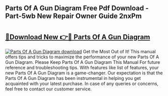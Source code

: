 ## Parts Of A Gun Diagram Free Pdf Download - Part-5wb New Repair Owner Guide 2nxPm

# <h2><a href="http://dfrbnj.blite.top/?on=Parts+Of+A+Gun+Diagram">🔗Download New 👉🔴 Parts Of A Gun Diagram</a></h2>

[![Parts Of A Gun Diagram download](https://i.imgur.com/lujVjoI.png)](http://dfrbnj.blite.top/?on=Parts+Of+A+Gun+Diagram)
Get the Most Out of It! This manual offers tips and tricks to maximize the performance of your new Parts Of A Gun Diagram. Please Keep Parts Of A Gun Diagram This Manual For future reference and troubleshooting tips. With features like list of features, your new Parts Of A Gun Diagram is a game-changer. Our expectation is that the Parts Of A Gun Diagram has been instrumental in helping you get acquainted with your latest purchase. In case of any queries or concerns, feel free to contact our customer service.
